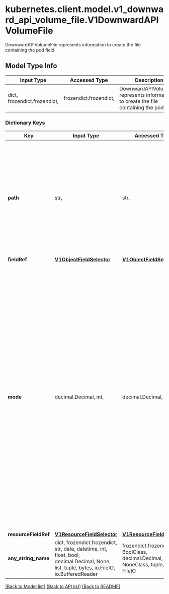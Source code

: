 # kubernetes.client.model.v1_downward_api_volume_file.V1DownwardAPIVolumeFile

DownwardAPIVolumeFile represents information to create the file containing the pod field

## Model Type Info
Input Type | Accessed Type | Description | Notes
------------ | ------------- | ------------- | -------------
dict, frozendict.frozendict,  | frozendict.frozendict,  | DownwardAPIVolumeFile represents information to create the file containing the pod field | 

### Dictionary Keys
Key | Input Type | Accessed Type | Description | Notes
------------ | ------------- | ------------- | ------------- | -------------
**path** | str,  | str,  | Required: Path is  the relative path name of the file to be created. Must not be absolute or contain the &#x27;..&#x27; path. Must be utf-8 encoded. The first item of the relative path must not start with &#x27;..&#x27; | 
**fieldRef** | [**V1ObjectFieldSelector**](V1ObjectFieldSelector.md) | [**V1ObjectFieldSelector**](V1ObjectFieldSelector.md) |  | [optional] 
**mode** | decimal.Decimal, int,  | decimal.Decimal,  | Optional: mode bits used to set permissions on this file, must be an octal value between 0000 and 0777 or a decimal value between 0 and 511. YAML accepts both octal and decimal values, JSON requires decimal values for mode bits. If not specified, the volume defaultMode will be used. This might be in conflict with other options that affect the file mode, like fsGroup, and the result can be other mode bits set. | [optional] value must be a 32 bit integer
**resourceFieldRef** | [**V1ResourceFieldSelector**](V1ResourceFieldSelector.md) | [**V1ResourceFieldSelector**](V1ResourceFieldSelector.md) |  | [optional] 
**any_string_name** | dict, frozendict.frozendict, str, date, datetime, int, float, bool, decimal.Decimal, None, list, tuple, bytes, io.FileIO, io.BufferedReader | frozendict.frozendict, str, BoolClass, decimal.Decimal, NoneClass, tuple, bytes, FileIO | any string name can be used but the value must be the correct type | [optional]

[[Back to Model list]](../../README.md#documentation-for-models) [[Back to API list]](../../README.md#documentation-for-api-endpoints) [[Back to README]](../../README.md)

